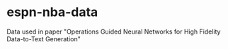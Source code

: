 # espn-nba-data
Data used in paper "Operations Guided Neural Networks for High Fidelity Data-to-Text Generation"
